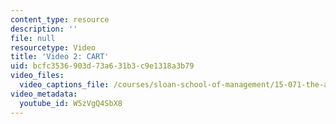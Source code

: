 ```yaml
---
content_type: resource
description: ''
file: null
resourcetype: Video
title: 'Video 2: CART'
uid: bcfc3536-903d-73a6-31b3-c9e1318a3b79
video_files:
  video_captions_file: /courses/sloan-school-of-management/15-071-the-analytics-edge-spring-2017/trees/judge-jury-and-classifier-an-introduction-to-trees/video-2-cart/video-2-cart-0/W5zVgQ4SbX8.vtt
video_metadata:
  youtube_id: W5zVgQ4SbX8
---
```

